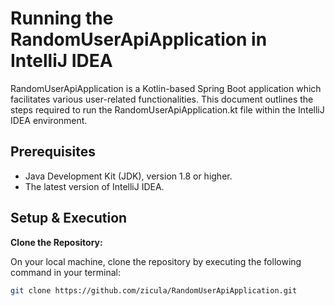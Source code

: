 # Running the RandomUserApiApplication in IntelliJ IDEA

RandomUserApiApplication is a Kotlin-based Spring Boot application which facilitates various user-related functionalities. This document outlines the steps required to run the RandomUserApiApplication.kt file within the IntelliJ IDEA environment.

## Prerequisites
- Java Development Kit (JDK), version 1.8 or higher.
- The latest version of IntelliJ IDEA.

## Setup & Execution

**Clone the Repository:**

On your local machine, clone the repository by executing the following command in your terminal:

```bash
git clone https://github.com/zicula/RandomUserApiApplication.git
